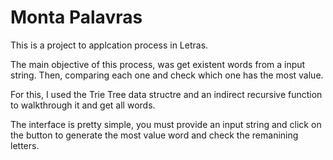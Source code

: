 # Monta Palavras
This is a project to applcation process in Letras.

The main objective of this process, was get existent words from a input string. Then, comparing each one and check which one has the most value.

For this, I used the Trie Tree data structre and an indirect recursive function to walkthrough it and get all words.

The interface is pretty simple, you must provide an input string and click on the button to generate the most value word and check the remanining letters.

